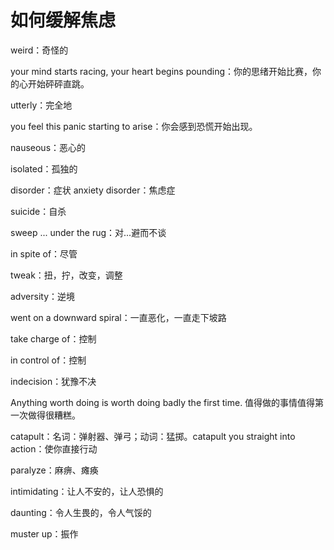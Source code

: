 # 如何缓解焦虑

weird：奇怪的

your mind starts racing, your heart begins pounding：你的思绪开始比赛，你的心开始砰砰直跳。

utterly：完全地

you feel this panic starting to arise：你会感到恐慌开始出现。

nauseous：恶心的

isolated：孤独的

disorder：症状  anxiety disorder：焦虑症

suicide：自杀

sweep ... under the rug：对...避而不谈

in spite of：尽管

tweak：扭，拧，改变，调整

adversity：逆境

went on a downward spiral：一直恶化，一直走下坡路

take charge of：控制

in control of：控制

indecision：犹豫不决

Anything worth doing is worth doing badly the first time. 值得做的事情值得第一次做得很糟糕。

catapult：名词：弹射器、弹弓；动词：猛掷。catapult you straight into action：使你直接行动

paralyze：麻痹、瘫痪

intimidating：让人不安的，让人恐惧的

daunting：令人生畏的，令人气馁的

muster up：振作


